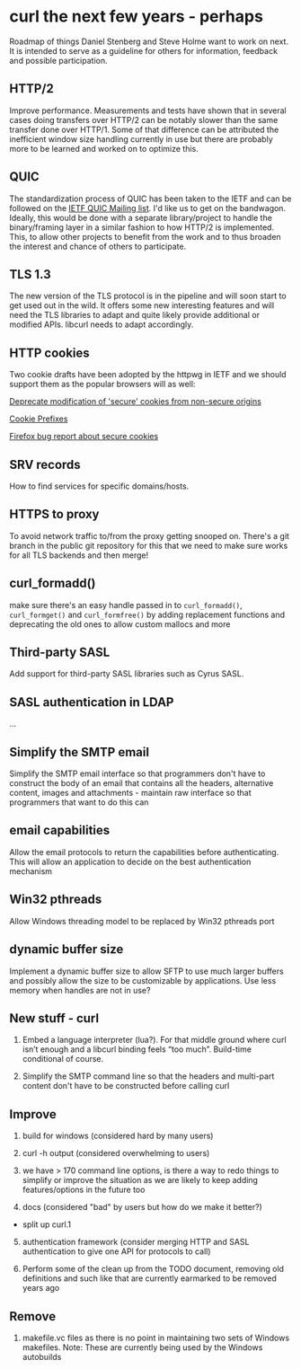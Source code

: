 curl the next few years - perhaps
=================================

Roadmap of things Daniel Stenberg and Steve Holme want to work on next. It is
intended to serve as a guideline for others for information, feedback and
possible participation.

HTTP/2
------

Improve performance. Measurements and tests have shown that in several cases
doing transfers over HTTP/2 can be notably slower than the same transfer done
over HTTP/1. Some of that difference can be attributed the inefficient window
size handling currently in use but there are probably more to be learned and
worked on to optimize this.

QUIC
----

The standardization process of QUIC has been taken to the IETF and can be
followed on the [IETF QUIC Mailing
list](https://www.ietf.org/mailman/listinfo/quic). I'd like us to get on the
bandwagon. Ideally, this would be done with a separate library/project to
handle the binary/framing layer in a similar fashion to how HTTP/2 is
implemented. This, to allow other projects to benefit from the work and to
thus broaden the interest and chance of others to participate.

TLS 1.3
-------

The new version of the TLS protocol is in the pipeline and will soon start to
get used out in the wild. It offers some new interesting features and will
need the TLS libraries to adapt and quite likely provide additional or
modified APIs. libcurl needs to adapt accordingly.


HTTP cookies
------------

Two cookie drafts have been adopted by the httpwg in IETF and we should
support them as the popular browsers will as well:

[Deprecate modification of 'secure' cookies from non-secure
origins](https://tools.ietf.org/html/draft-ietf-httpbis-cookie-alone-00)

[Cookie Prefixes](https://tools.ietf.org/html/draft-ietf-httpbis-cookie-prefixes-00)

[Firefox bug report about secure cookies](https://bugzilla.mozilla.org/show_bug.cgi?id=976073)

SRV records
-----------

How to find services for specific domains/hosts.

HTTPS to proxy
--------------

To avoid network traffic to/from the proxy getting snooped on. There's a git
branch in the public git repository for this that we need to make sure works
for all TLS backends and then merge!

curl_formadd()
--------------

make sure there's an easy handle passed in to `curl_formadd()`,
`curl_formget()` and `curl_formfree()` by adding replacement functions and
deprecating the old ones to allow custom mallocs and more

Third-party SASL
----------------

Add support for third-party SASL libraries such as Cyrus SASL.

SASL authentication in LDAP
---------------------------

...

Simplify the SMTP email
-----------------------

Simplify the SMTP email interface so that programmers don't have to
construct the body of an email that contains all the headers, alternative
content, images and attachments - maintain raw interface so that
programmers that want to do this can

email capabilities
------------------

Allow the email protocols to return the capabilities before
authenticating. This will allow an application to decide on the best
authentication mechanism

Win32 pthreads
--------------

Allow Windows threading model to be replaced by Win32 pthreads port

dynamic buffer size
-------------------

Implement a dynamic buffer size to allow SFTP to use much larger buffers and
possibly allow the size to be customizable by applications. Use less memory
when handles are not in use?

New stuff - curl
----------------

1. Embed a language interpreter (lua?). For that middle ground where curl
   isn’t enough and a libcurl binding feels “too much”. Build-time conditional
   of course.

2. Simplify the SMTP command line so that the headers and multi-part content
   don't have to be constructed before calling curl

Improve
-------

1. build for windows (considered hard by many users)

2. curl -h output (considered overwhelming to users)

3. we have > 170 command line options, is there a way to redo things to
   simplify or improve the situation as we are likely to keep adding
   features/options in the future too

4. docs (considered "bad" by users but how do we make it better?)

  - split up curl.1

5. authentication framework (consider merging HTTP and SASL authentication to
   give one API for protocols to call)

6. Perform some of the clean up from the TODO document, removing old
   definitions and such like that are currently earmarked to be removed years
   ago

Remove
------

1. makefile.vc files as there is no point in maintaining two sets of Windows
   makefiles. Note: These are currently being used by the Windows autobuilds
